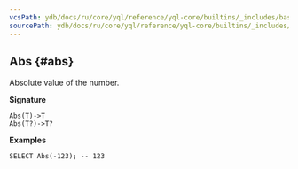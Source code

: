 ```yaml
---
vcsPath: ydb/docs/ru/core/yql/reference/yql-core/builtins/_includes/basic/abs.md
sourcePath: ydb/docs/ru/core/yql/reference/yql-core/builtins/_includes/basic/abs.md
---
```

## Abs {#abs}

Absolute value of the number.

**Signature**
```
Abs(T)->T
Abs(T?)->T?
```

**Examples**
```yql
SELECT Abs(-123); -- 123
```
